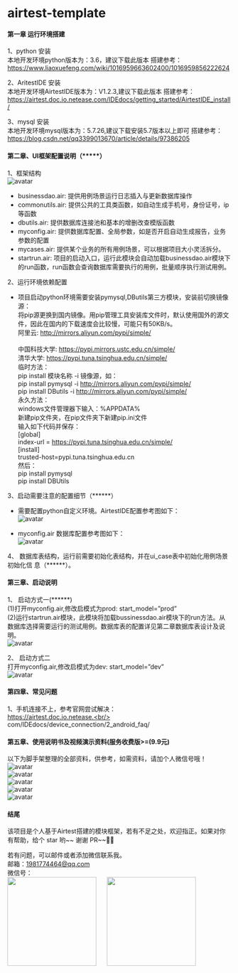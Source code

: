 # airtest-template
#### 第一章	运行环境搭建 <br/>    
1、python 安装      
本地开发环境python版本为：3.6，建议下载此版本
搭建参考：
https://www.liaoxuefeng.com/wiki/1016959663602400/1016959856222624

2、AritestIDE 安装           
本地开发环境AirtestIDE版本为：V1.2.3,建议下载此版本
搭建参考：
https://airtest.doc.io.netease.com/IDEdocs/getting_started/AirtestIDE_install/

3、mysql 安装           
本地开发环境mysql版本为：5.7.26,建议下载安装5.7版本以上即可
搭建参考：
https://blog.csdn.net/qq3399013670/article/details/97386205     

#### 第二章、UI框架配置说明（*****） <br/>     
1、框架结构       
![avatar](/mydoc/images/1.png)

* businessdao.air: 提供用例场景运行日志插入与更新数据库操作
* commonutils.air: 提供公共的工具类函数，如自动生成手机号，身份证号，ip等函数
* dbutils.air: 提供数据库连接池和基本的增删改查模版函数
* myconfig.air: 提供数据库配置、全局参数，如是否开启自动生成报告，业务参数的配置
* mycases.air: 提供某个业务的所有用例场景，可以根据项目大小灵活拆分。
* startrun.air: 项目的启动入口，运行此模块会自动加载businessdao.air模块下的run函数，run函数会查询数据库需要执行的用例，批量顺序执行测试用例。

2、运行环境依赖配置
* 项目启动python环境需要安装pymysql,DButils第三方模块，安装前切换镜像源：       
将pip源更换到国内镜像。用pip管理工具安装库文件时，默认使用国外的源文件，因此在国内的下载速度会比较慢，可能只有50KB/s。      
阿里云: http://mirrors.aliyun.com/pypi/simple/ <br/>     
中国科技大学: https://pypi.mirrors.ustc.edu.cn/simple/<br/> 
清华大学: https://pypi.tuna.tsinghua.edu.cn/simple/<br/> 
临时方法：<br/> 
pip install 模块名称 -i 镜像源，如：<br/> 
pip install pymysql -i http://mirrors.aliyun.com/pypi/simple/<br/> 
pip install DButils -i http://mirrors.aliyun.com/pypi/simple/<br/> 
永久方法：<br/> 
windows文件管理器下输入：%APPDATA%<br/> 
新建pip文件夹，在pip文件夹下新建pip.ini文件<br/> 
输入如下代码并保存：<br/> 
[global]<br/> 
index-url = https://pypi.tuna.tsinghua.edu.cn/simple/<br/> 
[install]<br/> 
trusted-host=pypi.tuna.tsinghua.edu.cn<br/> 
然后：<br/> 
pip install pymysql  <br/> 
pip install DBUtils<br/> 

3、启动需要注意的配置细节（******）<br/> 
* 需要配置python自定义环境。AirtestIDE配置参考图如下：<br/> 
![avatar](/mydoc/images/2.png)

* myconfig.air 数据库配置参考图如下：<br/> 
![avatar](/mydoc/images/3.png)

4、 数据库表结构，运行前需要初始化表结构，并在ui_case表中初始化用例场景初始化信	息（******）。<br/> 

#### 第三章、启动说明<br/> 
1、 启动方式一(******)<br/> 
(1)打开myconfig.air,修改启模式为prod:   start_model=”prod”<br/> 
(2)运行startrun.air模块，此模块将加载bussinessdao.air模块下的run方法。从数据库选择需要运行的测试用例。数据库表的配置详见第二章数据库表设计及说明。<br/> 
![avatar](/mydoc/images/4.png)<br/> 

2、 启动方式二<br/> 
打开myconfig.air,修改启模式为dev:   start_model=”dev”<br/> 
![avatar](/mydoc/images/5.png)

#### 第四章、常见问题<br/> 
1、手机连接不上，参考官网尝试解决：<br/> 
https://airtest.doc.io.netease.<br/> com/IDEdocs/device_connection/2_android_faq/<br/> 

#### 第五章、使用说明书及视频演示资料(服务收费版>=(9.9元)
以下为脚手架整理的全部资料，供参考，如需资料，请加个人微信号哦！<br/> 
![avatar](/mydoc/images/pay_1.png)<br/> 
![avatar](/mydoc/images/pay_2.png)<br/> 
![avatar](/mydoc/images/pay_3.png)<br/> 
![avatar](/mydoc/images/pay_4.png)<br/> 
![avatar](/mydoc/images/pay_5.png)<br/> 


#### 结尾
该项目是个人基于Airtest搭建的模块框架，若有不足之处，欢迎指正。如果对你有帮助，给个 star 哟~~ 谢谢 PR~~👏👏

若有问题，可以邮件或者添加微信联系我。<br/> 
邮箱：1981774464@qq.com <br/> 
微信号：<br/> 
<img src="./mydoc/images/wp.jpg" width = "200" height = "200" div align=center />
&nbsp;&nbsp;&nbsp;&nbsp;
<img src="./mydoc/images/w.jpg" width = "200" height = "200" div align=center />

